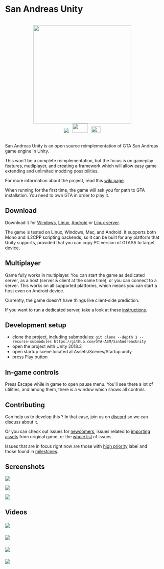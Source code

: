 
# San Andreas Unity

<br>

<div align="center">
    <img src="https://i.imgur.com/aIojfPW.png" width="320" height="320">
    <br>
    <a href="https://discord.gg/p6jjud5"> <img src="https://img.shields.io/discord/454006273751515152.svg"></a>
    &nbsp;
    <a href="https://gtaforums.com/topic/912395-san-andreas-unity/"> <img src="http://i.imgur.com/Fatp2jZ.png" width="50" height="30"></a>
    &nbsp;
    <a href="https://www.youtube.com/channel/UCsslP7vqD06AMh6JlEy0pkg"> <img src="https://upload.wikimedia.org/wikipedia/commons/thumb/0/09/YouTube_full-color_icon_%282017%29.svg/71px-YouTube_full-color_icon_%282017%29.svg.png" width="30" height="21"> </a>
</div>

<br>

San Andreas Unity is an open source reimplementation of GTA San Andreas game engine in Unity.

This won't be a complete reimplementation, but the focus is on gameplay features, mutliplayer, and creating a framework which will allow easy game extending and unlimited modding possibilities.

For more information about the project, read this [wiki page](https://github.com/GTA-ASM/SanAndreasUnity/wiki/About-project).

When running for the first time, the game will ask you for path to GTA installation. You need to own GTA in order to play it.


## Download

Download it for [Windows](https://github.com/GTA-ASM/SanAndreasUnity/releases/download/v3.3/SanAndreasUnity-3.3-windows.zip), [Linux](https://github.com/GTA-ASM/SanAndreasUnity/releases/download/v3.2.1/SanAndreasUnity-3.2.1-linux.zip), [Android](https://github.com/GTA-ASM/SanAndreasUnity/wiki/Running-on-Android) or [Linux server](https://github.com/GTA-ASM/SanAndreasUnity/releases/download/v3.0/SanAndreasUnity-3.0-linuxserver.zip).

The game is tested on Linux, Windows, Mac, and Android. It supports both Mono and IL2CPP scripting backends, so it can be built for any platform that Unity supports, provided that you can copy PC version of GTASA to target device.


## Multiplayer

Game fully works in multiplayer. You can start the game as dedicated server, as a host (server & client at the same time), or you can connect to a server. This works on all supported platforms, which means you can start a host even on Android device.

Currently, the game doesn't have things like client-side prediction.

If you want to run a dedicated server, take a look at these [instructions](https://github.com/GTA-ASM/SanAndreasUnity/wiki/Command-line).


## Development setup

- clone the project, including submodules: `git clone --depth 1 --recurse-submodules https://github.com/GTA-ASM/SanAndreasUnity`
- open the project with Unity 2018.3
- open startup scene located at Assets/Scenes/Startup.unity
- press Play button


## In-game controls

Press Escape while in game to open pause menu. You'll see there a lot of utilities, and among them, there is a window which shows all controls.


## Contributing

Can help us to develop this ? In that case, join us on [discord](https://discord.gg/p6jjud5) so we can discuss about it.

Or you can check out issues for [newcomers](https://github.com/GTA-ASM/SanAndreasUnity/issues?q=is%3Aissue+is%3Aopen+label%3A%22good+first+issue%22), issues related to [importing assets](https://github.com/GTA-ASM/SanAndreasUnity/issues?q=is%3Aissue+is%3Aopen+label%3Aimporting) from original game, or the [whole list](https://github.com/GTA-ASM/SanAndreasUnity/issues) of issues.

Issues that are in focus right now are those with [high priority](https://github.com/GTA-ASM/SanAndreasUnity/issues?q=is%3Aissue+is%3Aopen+label%3Apriority%3Ahigh) label and those found in [milestones](https://github.com/GTA-ASM/SanAndreasUnity/milestones).


## Screenshots

![](https://cloud.githubusercontent.com/assets/557828/24571348/d964f098-1670-11e7-8759-0160dbf5bcb5.png)

![](https://cloud.githubusercontent.com/assets/557828/24571349/d96b7c24-1670-11e7-997d-ae15913481f8.png)

![](https://i.imgur.com/HX978mr.png)

## Videos

###

[![](http://img.youtube.com/vi/PItR-0FF7JI/0.jpg)](https://www.youtube.com/watch?v=PItR-0FF7JI)

###

[![](http://img.youtube.com/vi/-3GAjTSLUUg/0.jpg)](https://www.youtube.com/watch?v=-3GAjTSLUUg)

###

[![](http://img.youtube.com/vi/GMxJ6u3Jbak/0.jpg)](https://www.youtube.com/watch?v=GMxJ6u3Jbak)

###

[![](http://img.youtube.com/vi/4DpdcawFjG4/0.jpg)](https://www.youtube.com/watch?v=4DpdcawFjG4)


